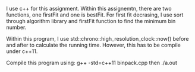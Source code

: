 I use c++ for this assignment. Within this assignemtn, there are two functions, one firstFit and one is bestFit. For first fit decrasing, I use sort through algorithm library and firstFit function to find the minimum bin number. 

Within this program, I use std::chrono::high_resolution_clock::now() before and after to calculate the running time. However, this has to be compile under c++11. 

Compile this program using: g++ -std=c++11 binpack.cpp then ./a.out 